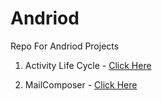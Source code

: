 # Andriod
Repo For Andriod Projects

1. Activity Life Cycle - [Click Here](https://github.com/gkrockz/Andriod/tree/main/ActivityLifeCycle)

2. MailComposer - [Click Here](https://github.com/gkrockz/Andriod/tree/main/MailComposer/app)
